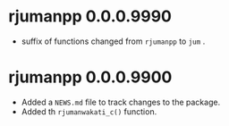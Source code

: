 # rjumanpp 0.0.0.9990

* suffix of functions changed from `rjumanpp` to `jum` .

# rjumanpp 0.0.0.9900

* Added a `NEWS.md` file to track changes to the package.
* Added th `rjumanwakati_c()` function.


